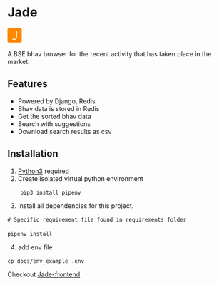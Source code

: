 # Jade

<img src="docs/images/favicon-32x32.png" alt="Jade"/>

A BSE bhav browser for the recent activity that has taken place in the market.

## Features

* Powered by Django, Redis
* Bhav data is stored in Redis
* Get the sorted bhav data
* Search with suggestions
* Download search results as csv

## Installation

1. [Python3](https://www.python.org/downloads/) required
2. Create isolated virtual python environment
```
    pip3 install pipenv
```
3. Install all dependencies for this project. 
```
# Specific requirement file found in requirements folder

pipenv install
```
4. add env file
``` 
cp docs/env_example .env
```

Checkout [Jade-frontend](https://github.com/prtm/jade-frontend)